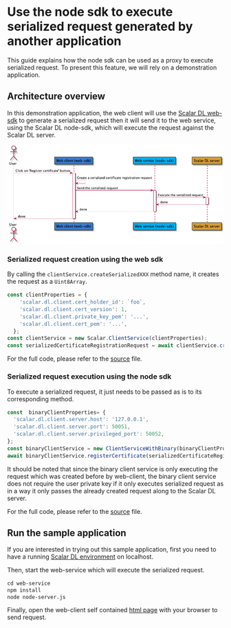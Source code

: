 # Use the node sdk to execute serialized request generated by another application
This guide explains how the node sdk can be used as a proxy to execute serialized request.
To present this feature, we will rely on a demonstration application.

## Architecture overview
In this demonstration application, the web client will use the [Scalar DL web-sdk](https://github.com/scalar-labs/scalardl-web-client-sdk) to generate a serialized request then it will
send it to the web service, using the Scalar DL node-sdk, which will execute the request against the Scalar DL server.

![overview](img/overview.png)


### Serialized request creation using the web sdk
By calling the `clientService.createSerializedXXX` method name, it creates the request as a `Uint8Array`.

```javascript
const clientProperties = {
    'scalar.dl.client.cert_holder_id': `foo`,
    'scalar.dl.client.cert_version': 1,
    'scalar.dl.client.private_key_pem': '...',
    'scalar.dl.client.cert_pem': '...',
  };
const clientService = new Scalar.ClientService(clientProperties);
const serializedCertificateRegistrationRequest = await clientService.createSerializedCertificateRegistrationRequest();
```

For the full code, please refer to the [source](web-client/index.html) file.

### Serialized request execution using the node sdk

To execute a serialized request, it just needs to be passed as is to its corresponding method.

```javascript
const  binaryClientProperties= {
  'scalar.dl.client.server.host': '127.0.0.1',
  'scalar.dl.client.server.port': 50051,
  'scalar.dl.client.server.privileged_port': 50052,
};
const binaryClientService = new ClientServiceWithBinary(binaryClientProperties);
await binaryClientService.registerCertificate(serializedCertificateRegistrationRequest);
```

It should be noted that since the binary client service is only executing the request which was created before by web-client,
the binary client service does not require the user private key if it only executes serialized request as in a way it only passes the already created request along to the Scalar DL server.

For the full code, please refer to the [source](web-service/node-server.js) file.

## Run the sample application

If you are interested in trying out this sample application, first you need to have a running [Scalar DL environment](https://scalardl.readthedocs.io/en/latest/) on localhost.

Then, start the web-service which will execute the serialized request.
```
cd web-service
npm install
node node-server.js
```

Finally, open the web-client self contained [html page](web-client/index.html) with your browser to send request.
